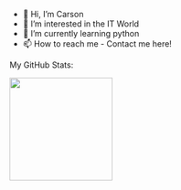 - 👋 Hi, I’m Carson
- 👀 I’m interested in the IT World
- 🌱 I’m currently learning python
- 📫 How to reach me - Contact me here!

<!---
carsonful/carsonful is a ✨ special ✨ repository because its `README.md` (this file) appears on your GitHub profile.
You can click the Preview link to take a look at your changes.
--->

My GitHub Stats:

<img height="180em" src="https://github-readme-stats.vercel.app/api?username=carsonful&show_icons=true&hide_border=true&&count_private=true&include_all_commits=true" />
